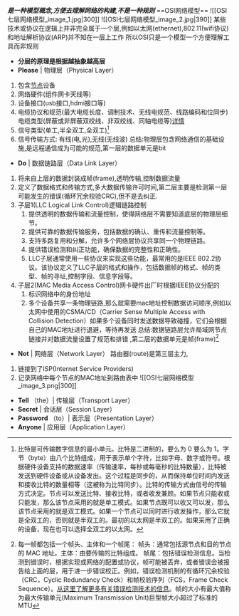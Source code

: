 ***是一种模型概念,方便去理解网络的构建,不是一种规则***
==OSI网络模型==
![[OSI七层网络模型_image_1.jpg|300]]  ![[OSI七层网络模型_image_2.jpg|390]]
某些技术或协议在逻辑上并非完全属于一个层,例如以太网(ethernet),802.11(wifi协议)和地址解析协议(ARP)并不知在一层上工作
所以OSI只是一个模型一个方便理解工具而非规则
-   **分层的原理是根据越抽象越高层**
-   **Please** | 物理层（Physical Layer）
1. 包含[节点](常见术语.md)设备
2. 网络硬件(组件网卡天线等)
3. 设备接口(usb接口,hdmi接口等)
4. 电缆协议和规范(最大电缆长度、调制技术、无线电规范、线路编码和位同步)电缆类型(屏蔽或非屏蔽双绞线、非双绞线、同轴电缆等)[详情](https://www.computernetworkingnotes.com/networking-tutorials/network-cable-types-and-specifications.html)
5. 信号类型(单工,半全双工,全双工)[^1]
6. 信号传输方式:  有线(电,光),无线(无线波)
总结:物理层包含网络通信的基础设施,是远程通信成为可能的规范,第一层的数据单元是bit
-   **Do** | 数据链路层（Data Link Layer）
1. 将来自上层的数据封装成帧(frame),透明传输,控制数据流量
2. 定义了数据格式和传输方式,多大数据传输许可时间,第二层主要是检测第一层可能发生的错误(循环冗余校验CRC),但不是去纠正.
3. 子层1(LLC Logical Link Control)逻辑链路控制
	1.  提供透明的数据传输和流量控制，使得网络层不需要知道底层的物理层细节。
	2.  提供可靠的数据传输服务，包括数据的确认、重传和流量控制等。
	3. 支持多路复用和分解，允许多个网络层协议共享同一个物理链路。
	4.  提供错误检测和纠正功能，确保数据的完整性和正确性。
	5. LLC子层通常使用一些协议来实现这些功能，最常用的是IEEE 802.2协议。该协议定义了LLC子层的格式和操作，包括数据帧的格式、帧的类型、帧的寻址,控制字段、信息字段等。
4. 子层2(MAC Media Access Control)网卡硬件出厂时根据IEEE协议分配的
	1. 标识网络中的身份地址
	2. 多个设备共享一条物理链路,那么就需要mac地址控制数据访问顺序,例如以太网中使用的CSMA/CD（Carrier Sense Multiple Access with Collision Detection）如果多个设备同时发送数据导致碰撞，它们会根据自己的MAC地址进行退避，等待再发送
总结:数据链路层允许局域网节点链接并对数据流量设置了规范和排错  ,第二层的数据单元是帧(frame)[^2]
-   **Not** | 网络层（Network Layer）
路由器(route)是第三层主力,
1. 链接到了ISP(Internet Service Providers)
2. 记录网络中每个节点的MAC地址到路由表中
![[OSI七层网络模型_image_3.png|300]]

-   **Tell** （the）| 传输层（Transport Layer） 
-   **Secret** | 会话层（Session Layer）
-   **Password** （to）| 表示层（Presentation Layer）
-   **Anyone** | 应用层（Application Layer）


























[^1]:比特是可传输数字信息的最小单元。比特是二进制的，要么为 0 要么为 1。字节（byte）由八个比特组成，用于表示单个字符，比如字母、数字或符号。根据硬件设备支持的数据速率（传输速率，每秒或每毫秒的比特数量），比特被发送到硬件设备或从设备发出。这个过程是同步的，从而保持单位时间内发送和接收比特的数量相等（这被称为比特同步）。比特的传输方式由信号的传输方式决定。节点可以发送比特、接收比特，或者收发兼顾。如果节点只能收或只能发，那么该节点采用的就是单工模式。如果节点既可以收又可以发，那么该节点采用的就是双工模式。如果一个节点可以同时进行收发操作，那么它就是全双工的，否则就是半双工的。最初的以太网是半双工的。如果采用了正确的设备，现在也可以选择全双工的以太网。

[^2]:每一帧都包括一个帧头、主体和一个帧尾：  帧头：通常包括源节点和目的节点的 MAC 地址。主体：由要传输的比特组成。 帧尾：包括错误检测信息。当检测到错误时，根据实现或网络的配置或协议，帧可能被丢弃，或者错误会被报告给上面的层，用于进一步错误校正。例如，错误检测机制的有循环冗余校验（CRC，Cyclic Redundancy Check）和帧校验序列（FCS，Frame Check Sequence）。[从这里了解更多有关错误检测技术的信息](http://www.msc.uky.edu/ken/cs471/notes/chap5.htm)。帧的大小有最大值称为最大传输单元(Maximum Transmission Unit)巨型帧大小超过了标准的MTU







